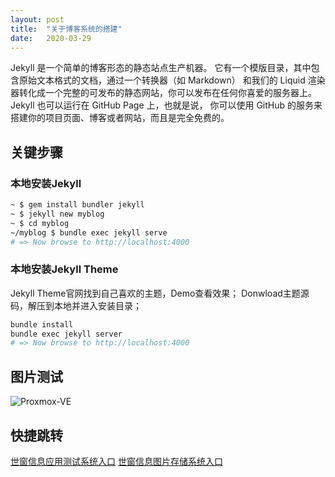 ```yaml
---
layout: post
title:  "关于博客系统的搭建"
date:   2020-03-29
---
```


Jekyll 是一个简单的博客形态的静态站点生产机器。 它有一个模版目录，其中包含原始文本格式的文档，通过一个转换器（如 Markdown） 和我们的 Liquid 渲染器转化成一个完整的可发布的静态网站，你可以发布在任何你喜爱的服务器上。 Jekyll 也可以运行在 GitHub Page 上，也就是说， 你可以使用 GitHub 的服务来搭建你的项目页面、博客或者网站，而且是完全免费的。

## 关键步骤

### 本地安装Jekyll

```bash
~ $ gem install bundler jekyll
~ $ jekyll new myblog
~ $ cd myblog
~/myblog $ bundle exec jekyll serve
# => Now browse to http://localhost:4000
```

### 本地安装Jekyll Theme

Jekyll Theme官网找到自己喜欢的主题，Demo查看效果；
Donwload主题源码，解压到本地并进入安装目录；

```bash
bundle install
bundle exec jekyll server
# => Now browse to http://localhost:4000
```

## 图片测试

![Proxmox-VE](https://pve.proxmox.com/mediawiki/images/thumb/f/f9/Proxmox-VE-5-4-Cluster-Summary.png/600px-Proxmox-VE-5-4-Cluster-Summary.png)

## 快捷跳转

[世窗信息应用测试系统入口](https://worldeyes.cn)
[世窗信息图片存储系统入口](http://img.worldeyes.cn)
